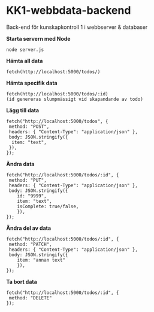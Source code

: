 # KK1-webbdata-backend
Back-end för kunskapkontroll 1 i webbserver &amp; databaser 


<b>Starta servern med Node</b>

```
node server.js
```


<b>Hämta all data</b>
```
fetch(http://localhost:5000/todos/)
```


<b>Hämta specifik data</b>
```
fetch(http://localhost:5000/todos/:id)
(id genereras slumpmässigt vid skapandande av todo)
```


<b>Lägg till data</b>
```
fetch("http://localhost:5000/todos", {
 method: "POST",
 headers: { "Content-Type": "application/json" },
 body: JSON.stringify({
  item: "text",
 }),
});
```


<b>Ändra data</b>
```
fetch("http://localhost:5000/todos/:id", {
 method: "PUT",
 headers: { "Content-Type": "application/json" },
 body: JSON.stringify({
    id: "9999",
    item: "text",
    isComplete: true/false,
    }),
});
```


<b>Ändra del av data</b>
```
fetch("http://localhost:5000/todos/:id", {
 method: "PATCH",
 headers: { "Content-Type": "application/json" },
 body: JSON.stringify({
    item: "annan text"
    }),
});
```


<b>Ta bort data</b>
```
fetch("http://localhost:5000/todos/:id", {
 method: "DELETE"
});
```
